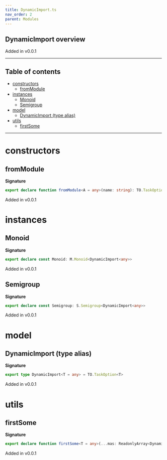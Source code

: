```yaml
---
title: DynamicImport.ts
nav_order: 2
parent: Modules
---
```


## DynamicImport overview

Added in v0.0.1

---

<h2 class="text-delta">Table of contents</h2>

- [constructors](#constructors)
  - [fromModule](#frommodule)
- [instances](#instances)
  - [Monoid](#monoid)
  - [Semigroup](#semigroup)
- [model](#model)
  - [DynamicImport (type alias)](#dynamicimport-type-alias)
- [utils](#utils)
  - [firstSome](#firstsome)

---

# constructors

## fromModule

**Signature**

```ts
export declare function fromModule<A = any>(name: string): TO.TaskOption<A>
```

Added in v0.0.1

# instances

## Monoid

**Signature**

```ts
export declare const Monoid: M.Monoid<DynamicImport<any>>
```

Added in v0.0.1

## Semigroup

**Signature**

```ts
export declare const Semigroup: S.Semigroup<DynamicImport<any>>
```

Added in v0.0.1

# model

## DynamicImport (type alias)

**Signature**

```ts
export type DynamicImport<T = any> = TO.TaskOption<T>
```

Added in v0.0.1

# utils

## firstSome

**Signature**

```ts
export declare function firstSome<T = any>(...mas: ReadonlyArray<DynamicImport<T>>): DynamicImport<T>
```

Added in v0.0.1

